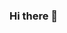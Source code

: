 ### Hi there 👋

<!--
**destroylord/destroylord** is a ✨ _special_ ✨ repository because its `README.md` (this file) appears on your GitHub profile.
--Anak Bawang--
- [x] HTML
- [] CSS
- [] PHP
- [] Javascript

**
Here are some ideas to get you started:

- 🔭 I’m currently working on ...
- 🌱 I’m currently learning ...
- 👯 I’m looking to collaborate on ...
- 🤔 I’m looking for help with ...
- 💬 Ask me about ...
- 📫 How to reach me: ...
- 😄 Pronouns: ...
- ⚡ Fun fact: ...
-->
